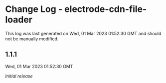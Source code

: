 # Change Log - electrode-cdn-file-loader

This log was last generated on Wed, 01 Mar 2023 01:52:30 GMT and should not be manually modified.

## 1.1.1
Wed, 01 Mar 2023 01:52:30 GMT

_Initial release_


